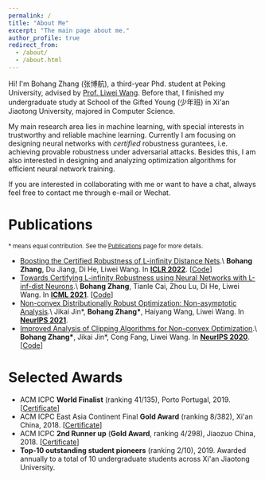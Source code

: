 ```yaml
---
permalink: /
title: "About Me"
excerpt: "The main page about me."
author_profile: true
redirect_from: 
  - /about/
  - /about.html
---
```


Hi! I'm Bohang Zhang (张博航), a third-year Phd. student at Peking University, advised by [Prof. Liwei Wang](http://www.liweiwang-pku.com/). Before that, I finished my undergraduate study at School of the Gifted Young (少年班) in Xi'an Jiaotong University, majored in Computer Science.

My main research area lies in machine learning, with special interests in trustworthy and reliable machine learning. Currently I am focusing on designing neural networks with *certified* robustness gurantees, i.e. achieving provable robustness under adversarial attacks. Besides this, I am also interested in designing and analyzing optimization algorithms for efficient neural network training.

If you are interested in collaborating with me or want to have a chat, always feel free to contact me through e-mail or Wechat.


Publications
======
<sub>\* means equal contribution. See the [Publications](/publications/) page for more details. <sub>

* [Boosting the Certified Robustness of L-infinity Distance Nets](https://arxiv.org/abs/2110.06850).\\
**Bohang Zhang**, Du Jiang, Di He, Liwei Wang. In [**ICLR 2022**](https://iclr.cc/Conferences/2022). \[[Code](https://github.com/zbh2047/L_inf-dist-net-v2)\]
* [Towards Certifying L-infinity Robustness using Neural Networks with L-inf-dist Neurons](https://arxiv.org/abs/2102.05363).\\
**Bohang Zhang**, Tianle Cai, Zhou Lu, Di He, Liwei Wang. In [**ICML 2021**](https://icml.cc/Conferences/2021). \[[Code](https://github.com/zbh2047/L_inf-dist-net)\]
* [Non-convex Distributionally Robust Optimization: Non-asymptotic Analysis](https://arxiv.org/abs/2110.12459).\\
Jikai Jin\*, **Bohang Zhang\***, Haiyang Wang, Liwei Wang. In [**NeurIPS 2021**](https://nips.cc/Conferences/2020).
* [Improved Analysis of Clipping Algorithms for Non-convex Optimization](https://arxiv.org/abs/2010.02519).\\
**Bohang Zhang\***, Jikai Jin\*, Cong Fang, Liwei Wang. In [**NeurIPS 2020**](https://nips.cc/Conferences/2020). \[[Code](https://github.com/zbh2047/clipping-algorithms)\]

Selected Awards
======

* ACM ICPC **World Finalist** (ranking 41/135), Porto Portugal, 2019. \[[Certificate](/files/WorldFinalCertificate.pdf)\]
* ACM ICPC East Asia Continent Final **Gold Award** (ranking 8/382), Xi'an China, 2018. \[[Certificate](/files/ECFinalCertificate.pdf)\]
* ACM ICPC **2nd Runner up** (**Gold Award**, ranking 4/298), Jiaozuo China, 2018. \[[Certificate](/files/JiaozuoCertificate.pdf)\]
* **Top-10 outstanding student pioneers** (ranking 2/10), 2019. Awarded annually to a total of 10 undergraduate students across Xi'an Jiaotong University.
